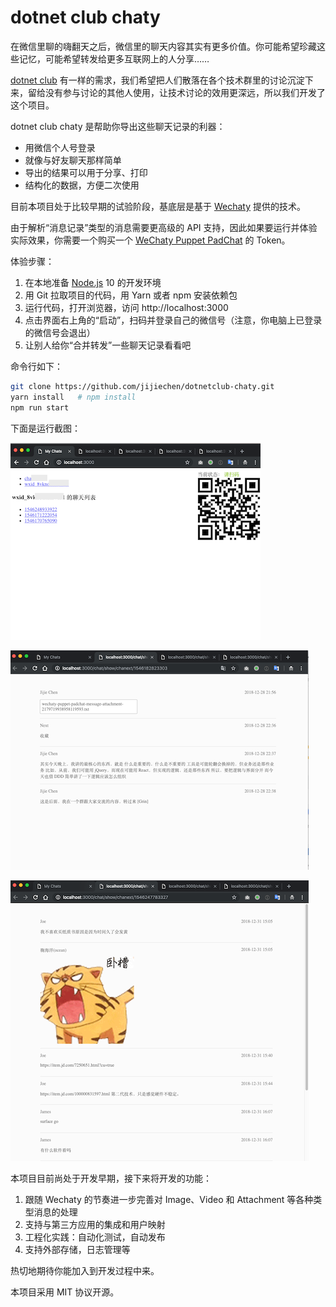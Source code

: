 
dotnet club chaty
=========

在微信里聊的嗨翻天之后，微信里的聊天内容其实有更多价值。你可能希望珍藏这些记忆，可能希望转发给更多互联网上的人分享……

[dotnet club](https://github.com/jijiechen/dotnetclub) 有一样的需求，我们希望把人们散落在各个技术群里的讨论沉淀下来，留给没有参与讨论的其他人使用，让技术讨论的效用更深远，所以我们开发了这个项目。

dotnet club chaty 是帮助你导出这些聊天记录的利器：

* 用微信个人号登录
* 就像与好友聊天那样简单
* 导出的结果可以用于分享、打印
* 结构化的数据，方便二次使用

目前本项目处于比较早期的试验阶段，基底层是基于 [Wechaty](https://github.com/Chatie/wechaty) 提供的技术。

由于解析“消息记录”类型的消息需要更高级的 API 支持，因此如果要运行并体验实际效果，你需要一个购买一个 [WeChaty Puppet PadChat](https://github.com/lijiarui/wechaty-puppet-padchat) 的 Token。

体验步骤：

1. 在本地准备 [Node.js](https://nodejs.org/) 10 的开发环境
2. 用 Git 拉取项目的代码，用 Yarn 或者 npm 安装依赖包
3. 运行代码，打开浏览器，访问 http://localhost:3000
4. 点击界面右上角的“启动”，扫码并登录自己的微信号（注意，你电脑上已登录的微信号会退出）
5. 让别人给你“合并转发”一些聊天记录看看吧

命令行如下：

```sh
git clone https://github.com/jijiechen/dotnetclub-chaty.git
yarn install   # npm install
npm run start
```


下面是运行截图：

![](./assets/scan.png)

![](./assets/file.png)

![](./assets/pic.png)




本项目目前尚处于开发早期，接下来将开发的功能：

1. 跟随 Wechaty 的节奏进一步完善对 Image、Video 和 Attachment 等各种类型消息的处理
2. 支持与第三方应用的集成和用户映射
3. 工程化实践：自动化测试，自动发布
4. 支持外部存储，日志管理等

热切地期待你能加入到开发过程中来。

本项目采用 MIT 协议开源。



